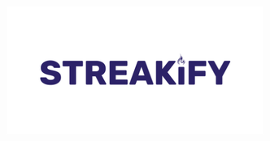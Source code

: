 ![Alt text](https://github.com/decaff1115/HabitTracker/blob/master/client/src/assets/streakifyREADmeLogo.png) <br>